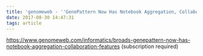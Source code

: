 ```yaml
---
title: 'genomeweb - ''GenePattern Now Has Notebook Aggregation, Collaboration Features'''
date: 2017-08-30 14:47:31
tags: article
---
```


https://www.genomeweb.com/informatics/broads-genepattern-now-has-notebook-aggregation-collaboration-features (subscription required)